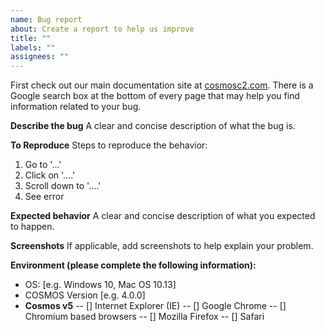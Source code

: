 ```yaml
---
name: Bug report
about: Create a report to help us improve
title: ""
labels: ""
assignees: ""
---
```


First check out our main documentation site at [cosmosc2.com](https://cosmosc2.com). There is a Google search box at the bottom of every page that may help you find information related to your bug.

**Describe the bug**
A clear and concise description of what the bug is.

**To Reproduce**
Steps to reproduce the behavior:

1. Go to '...'
2. Click on '....'
3. Scroll down to '....'
4. See error

**Expected behavior**
A clear and concise description of what you expected to happen.

**Screenshots**
If applicable, add screenshots to help explain your problem.

**Environment (please complete the following information):**

- OS: [e.g. Windows 10, Mac OS 10.13]
- COSMOS Version [e.g. 4.0.0]
- **Cosmos v5**
  -- [] Internet Explorer (IE)
  -- [] Google Chrome
  -- [] Chromium based browsers
  -- [] Mozilla Firefox
  -- [] Safari
